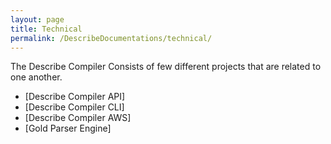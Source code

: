 ```yaml
---
layout: page
title: Technical
permalink: /DescribeDocumentations/technical/
---
```

The Describe Compiler Consists of few different projects that are related to one another.

* [Describe Compiler API]
* [Describe Compiler CLI]
* [Describe Compiler AWS]
* [Gold Parser Engine]